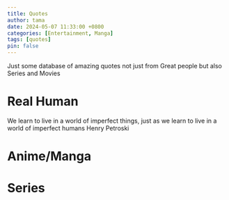 ```yaml
---
title: Quotes
author: tama
date: 2024-05-07 11:33:00 +0800
categories: [Entertainment, Manga]
tags: [quotes]
pin: false
---
```


Just some database of amazing quotes not just from Great people but also Series and Movies

# Real Human
We learn to live in a world of imperfect things, just as we learn to live in a world of imperfect humans
Henry Petroski


# Anime/Manga

# Series
